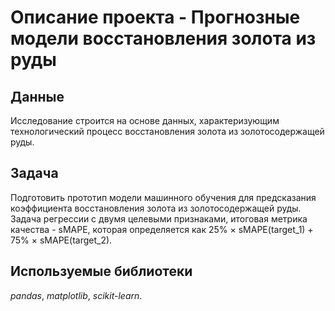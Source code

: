 # Описание проекта - Прогнозные модели восстановления золота из руды

## Данные

Исследование строится на основе данных, характеризующим технологический процесс восстановления золота из золотосодержащей руды.

## Задача

Подготовить прототип модели машинного обучения для предсказания коэффициента восстановления золота из золотосодержащей руды. Задача регрессии с двумя целевыми признаками, итоговая метрика качества - sMAPE, которая определяется как 25% × sMAPE(target_1) + 75% × sMAPE(target_2).

## Используемые библиотеки
*pandas*, *matplotlib*, *scikit-learn*.